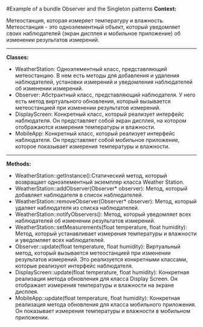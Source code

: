 #Example of a bundle Observer and the Singleton patterns
**Context:**

Метеостанция, которая измеряет температуру и влажность. Метеостанция - это одноэлементный объект, который уведомляет своих наблюдателей (экран дисплея и мобильное приложение) об изменении результатов измерений.
***
**Classes:**
- WeatherStation: Одноэлементный класс, представляющий метеостанцию. В нем есть методы для добавления и удаления наблюдателей, установки измерений и уведомления наблюдателей об изменении измерений.
- Observer: Абстрактный класс, представляющий наблюдателя. У него есть метод виртуального обновления, который вызывается метеостанцией при изменении результатов измерений.
- DisplayScreen: Конкретный класс, который реализует интерфейс наблюдателя. Он представляет собой экран дисплея, на котором отображаются измерения температуры и влажности.
- MobileApp: Конкретный класс, который реализует интерфейс наблюдателя. Он представляет собой мобильное приложение, которое показывает измерения температуры и влажности.
***
**Methods:**
- WeatherStation::getInstance():Статический метод, который возвращает одноэлементный экземпляр класса Weather Station.
- WeatherStation::addObserver(Observer* observer): Метод, который добавляет наблюдателя в список наблюдателей.
- WeatherStation::removeObserver(Observer* observer): Метод, который удаляет наблюдателя из списка наблюдателей.
- WeatherStation::notifyObservers(): Метод, который уведомляет всех наблюдателей об изменении результатов измерений.
- WeatherStation::setMeasurements(float temperature, float humidity): Метод, который устанавливает измерения температуры и влажности и уведомляет всех наблюдателей.
- Observer::update(float temperature, float humidity): Виртуальный метод, который вызывается метеостанцией при изменении результатов измерений. Это реализуется конкретными классами, которые реализуют интерфейс наблюдателя.
- DisplayScreen::update(float temperature, float humidity): Конкретная реализация метода обновления для класса Display Screen. Он отображает измерения температуры и влажности на экране дисплея.
- MobileApp::update(float temperature, float humidity): Конкретная реализация метода обновления для класса мобильного приложения. Он показывает измерения температуры и влажности в мобильном приложении.
